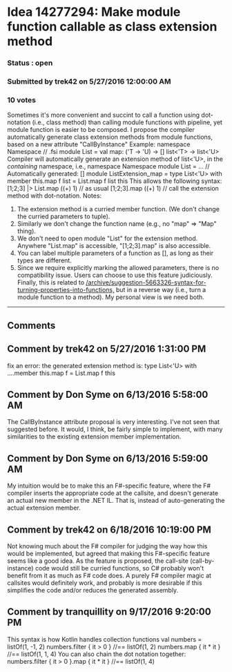 # Idea 14277294: Make module function callable as class extension method #

### Status : open

### Submitted by trek42 on 5/27/2016 12:00:00 AM

### 10 votes

Sometimes it's more convenient and succint to call a function using dot-notation (i.e., class method) than calling module functions with pipeline, yet module function is easier to be composed. I propose the compiler automatically generate class extension methods from module functions, based on a new attribute "CallByInstance" Example:
namespace Namespace
// .fsi
module List =
val map: ('T -> 'U) -> [<CallByInstance>] list<'T> -> list<'U>
Compiler will automatically generate an extension method of list<'U>, in the *containing* namespace, i.e.,
namespace Namespace
module List = ...
// Automatically generated:
[<AutoOpen>]
module ListExtension_map =
type List<'U> with
member this.map f list = List.map f list this
This allows the following syntax:
[1;2;3] |> List.map ((+) 1) // as usual
[1;2;3].map ((+) 1) // call the extension method with dot-notation.
Notes:
1. The extension method is a curried member function. (We don't change the curried parameters to tuple).
2. Similarly we don't change the function name (e.g., no "map" => "Map" thing).
3. We don't need to open module "List" for the extension method. Anywhere "List.map" is accessible, "[1;2;3].map" is also accessible.
4. You can label multiple parameters of a function as [<CallByInstance>], as long as their types are different.
5. Since we require explicitly marking the allowed parameters, there is no compatibility issue. Users can choose to use this feature judiciously.
Finally, this is related to [/archive/suggestion-5663326-syntax-for-turning-properties-into-functions,](/archive/suggestion-5663326-syntax-for-turning-properties-into-functions,.md) but in a reverse way (i.e., turn a module function to a method). My personal view is we need both.


------------------------
## Comments


## Comment by trek42 on 5/27/2016 1:31:00 PM
fix an error: the generated extension method is:
type List<'U> with
....member this.map f = List.map f this


## Comment by Don Syme on 6/13/2016 5:58:00 AM
The CallByInstance attribute proposal is very interesting. I've not seen that suggested before. It would, I think, be fairly simple to implement, with many similarities to the existing extension member implementation.


## Comment by Don Syme on 6/13/2016 5:59:00 AM
My intuition would be to make this an F#-specific feature, where the F# compiler inserts the appropriate code at the callsite, and doesn't generate an actual new member in the .NET IL.
That is, instead of auto-generating the actual extension member.


## Comment by trek42 on 6/18/2016 10:19:00 PM
Not knowing much about the F# compiler for judging the way how this would be implemented, but agreed that making this F#-specific feature seems like a good idea. As the feature is proposed, the call-site (call-by-instance) code would still be curried functions, so C# probably won't benefit from it as much as F# code does. A purely F# compiler magic at callsites would definitely work, and probably is more desirable if this simplifies the code and/or reduces the generated assembly.


## Comment by tranquillity on 9/17/2016 9:20:00 PM
This syntax is how Kotlin handles collection functions
val numbers = listOf(1, -1, 2)
numbers.filter { it > 0 } //== listOf(1, 2)
numbers.map { it * it } //== listOf(1, 1, 4)
You can also chain the dot notation together:
numbers.filter { it > 0 }.map { it * it } //== listOf(1, 4)

